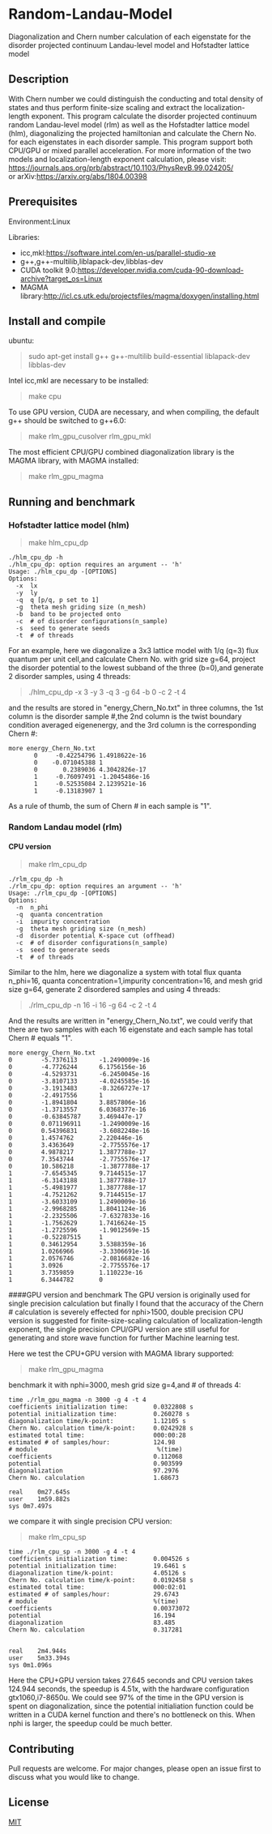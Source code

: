 # Random-Landau-Model
Diagonalization and Chern number calculation of each eigenstate for the disorder projected continuum Landau-level model and Hofstadter lattice model
## Description
With Chern number we could distinguish the conducting and total density of states and thus perform finite-size scaling and extract the localization-length exponent. This program calculate the disorder projected continuum random Landau-level model (rlm) as well as the Hofstadter lattice model (hlm), diagonalizing the projected hamiltonian and calculate the Chern No. for each eigenstates in each disorder sample. This program support both CPU/GPU or mixed parallel acceleration.
For more information of the two models and localization-length exponent calculation, please visit: https://journals.aps.org/prb/abstract/10.1103/PhysRevB.99.024205/  
or arXiv:https://arxiv.org/abs/1804.00398
## Prerequisites
Environment:Linux

Libraries:
* icc,mkl:https://software.intel.com/en-us/parallel-studio-xe
* g++,g++-multilib,liblapack-dev,libblas-dev
* CUDA toolkit 9.0:https://developer.nvidia.com/cuda-90-download-archive?target_os=Linux
* MAGMA library:http://icl.cs.utk.edu/projectsfiles/magma/doxygen/installing.html

## Install and compile
ubuntu:

>sudo apt-get install g++ g++-multilib build-essential liblapack-dev libblas-dev

Intel icc,mkl are necessary to be installed:
>make cpu

To use GPU version, CUDA are necessary, and when compiling, the default g++ should be switched to g++6.0:
> make rlm_gpu_cusolver rlm_gpu_mkl

The most efficient CPU/GPU combined diagonalization library is the MAGMA library, with MAGMA installed:
> make rlm_gpu_magma
## Running and benchmark
### Hofstadter lattice model (hlm)
> make hlm_cpu_dp
<pre><code>./hlm_cpu_dp -h
./hlm_cpu_dp: option requires an argument -- 'h'
Usage: ./hlm_cpu_dp -[OPTIONS]
Options:
  -x  lx
  -y  ly
  -q  q [p/q, p set to 1]
  -g  theta mesh griding size (n_mesh)
  -b  band to be projected onto
  -c  # of disorder configurations(n_sample)
  -s  seed to generate seeds
  -t  # of threads
</code></pre>

For an example, here we diagonalize a 3x3 lattice model with 1/q (q=3) flux quantum per unit cell,and calculate Chern No. with grid size g=64, project the disorder potential to  the lowest subband of the three (b=0),and generate 2 disorder samples, using 4 threads:

> ./hlm_cpu_dp -x 3 -y 3 -q 3 -g 64 -b 0 -c 2 -t 4  

and the results are stored in "energy_Chern_No.txt" in three columns, the 1st column is the disorder sample #,the 2nd column is the twist boundary condition averaged eigenenergy, and the 3rd column is the corresponding Chern #:

<pre><code>more energy_Chern_No.txt
       0     -0.42254796 1.4918622e-16
       0    -0.071045388 1
       0       0.2389036 4.3042826e-17
       1     -0.76097491 -1.2045486e-16
       1     -0.52535084 2.1239521e-16
       1     -0.13183907 1 </code></pre>

As a rule of thumb, the sum of Chern # in each sample is "1".  
### Random Landau model (rlm)
#### CPU version
> make rlm_cpu_dp
<pre><code>./rlm_cpu_dp -h
./rlm_cpu_dp: option requires an argument -- 'h'
Usage: ./rlm_cpu_dp -[OPTIONS]
Options:
  -n  n_phi
  -q  quanta concentration
  -i  impurity concentration
  -g  theta mesh griding size (n_mesh)
  -d  disorder potential K-space cut (offhead)
  -c  # of disorder configurations(n_sample)
  -s  seed to generate seeds
  -t  # of threads </code></pre>

Similar to the hlm, here we diagonalize a system with total flux quanta n_phi=16, quanta concentration=1,impurity concentration=16, and mesh grid size g=64, generate 2 disordered samples and using 4 threads:  

>./rlm_cpu_dp -n 16 -i 16 -g 64 -c 2 -t 4  

And the results are written in "energy_Chern_No.txt", we could verify that there are two samples with each 16 eigenstate and each sample has total Chern # equals "1".  

<pre><code>more energy_Chern_No.txt  
0        -5.7376113      -1.2490009e-16
0        -4.7726244      6.1756156e-16
0        -4.5293731      -6.2450045e-16
0        -3.8107133      -4.0245585e-16
0        -3.1913483      -8.3266727e-17
0        -2.4917556      1
0        -1.8941804      3.8857806e-16
0        -1.3713557      6.0368377e-16
0        -0.63845787     3.469447e-17
0        0.071196911     -1.2490009e-16
0        0.54396831      -3.6082248e-16
0        1.4574762       2.220446e-16
0        3.4363649       -2.7755576e-17
0        4.9878217       1.3877788e-17
0        7.3543744       -2.7755576e-17
0        10.586218       -1.3877788e-17
1        -7.6545345      9.7144515e-17
1        -6.3143188      1.3877788e-17
1        -5.4981977      1.3877788e-17
1        -4.7521262      9.7144515e-17
1        -3.6033109      1.2490009e-16
1        -2.9968285      1.8041124e-16
1        -2.2325506      -7.6327833e-16
1        -1.7562629      1.7416624e-15
1        -1.2725596      -1.9012569e-15
1        -0.52287515     1
1        0.34612954      3.5388359e-16
1        1.0266966       -3.3306691e-16
1        2.0576746       -2.0816682e-16
1        3.0926          -2.7755576e-17
1        3.7359859       1.110223e-16
1        6.3444782       0</code></pre>  

####GPU version and benchmark
The GPU version is originally used for single precision calculation but finally I found that the accuracy of the Chern # calculation is severely effected for nphi>1500, double precision CPU version is suggested for finite-size-scaling calculation of localization-length exponent, the single precision CPU/GPU version are still useful for generating and store wave function for further Machine learning test.

Here we test the CPU+GPU version with MAGMA library supported:
>make rlm_gpu_magma

benchmark it with nphi=3000, mesh grid size g=4,and # of threads 4:
<pre><code>time ./rlm_gpu_magma -n 3000 -g 4 -t 4
coefficients initialization time:       0.0322808 s
potential initialization time:          0.260278 s
diagonalization time/k-point:           1.12105 s
Chern No. calculation time/k-point:     0.0242928 s
estimated total time:                   000:00:28
estimated # of samples/hour:            124.98
# module                                 %(time)
coefficients                            0.112068
potential                               0.903599
diagonalization                         97.2976
Chern No. calculation                   1.68673

real	0m27.645s
user	1m59.882s
sys	0m7.497s
</code></pre>

we compare it with single precision CPU version:
> make rlm_cpu_sp
<pre><code>time ./rlm_cpu_sp -n 3000 -g 4 -t 4
coefficients initialization time:       0.004526 s
potential initialization time:          19.6461 s
diagonalization time/k-point:           4.05126 s
Chern No. calculation time/k-point:     0.0192458 s
estimated total time:                   000:02:01
estimated # of samples/hour:            29.6743
# module                                %(time)
coefficients                            0.00373072
potential                               16.194
diagonalization                         83.485
Chern No. calculation                   0.317281


real	2m4.944s
user	5m33.394s
sys	0m1.096s</code></pre>

Here the CPU+GPU version takes 27.645 seconds and CPU version takes 124.944 seconds, the speedup is 4.51x, with the hardware configuration gtx1060,i7-8650u. We could see 97% of the time in the GPU version is spent on diagonalization, since the potential initialiation function could be written in a CUDA kernel function and there's no bottleneck on this. When nphi is larger, the speedup could be much better.
## Contributing
Pull requests are welcome. For major changes, please open an issue first to discuss what you would like to change.
## License
[MIT](https://choosealicense.com/licenses/mit/)
